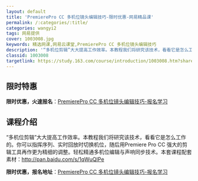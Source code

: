 ```yaml
---
layout: default
title: 'PremierePro CC 多机位镜头编辑技巧-限时优惠-网易精品课'
permalink: /:categories/:title/
categories: wangyi2
tags: 网易提供
cover: 1003008.jpg
keywords: 精选网课,网易云课堂,PremierePro CC 多机位镜头编辑技巧
description: '“多机位剪辑”大大提高工作效率。本教程我们将研究该技术，看看它是怎么工作的。你可以指挥序列、实时回放时切换机位，随后用P'
classid: 1003008
targetlink: https://study.163.com/course/introduction/1003008.htm?share=1&shareId=1025206652&utm_campaign=share&utm_medium=iphoneShare&utm_source=&utm_u=1025206652
---
```


## 限时特惠

**限时优惠，火速报名**：[PremierePro CC 多机位镜头编辑技巧-报名学习](https://study.163.com/course/introduction/1003008.htm?share=1&shareId=1025206652&utm_campaign=share&utm_medium=iphoneShare&utm_source=&utm_u=1025206652)

## 课程介绍

“多机位剪辑”大大提高工作效率。本教程我们将研究该技术，看看它是怎么工作的。你可以指挥序列、实时回放时切换机位，随后用Premiere Pro CC  强大的剪辑工具再作更为精细的调整。轻松精通多机位编辑与声响同步技术。本套课程配套素材：http://pan.baidu.com/s/1qWuQIPe

**限时优惠，报名地址**：[PremierePro CC 多机位镜头编辑技巧-报名学习](https://study.163.com/course/introduction/1003008.htm?share=1&shareId=1025206652&utm_campaign=share&utm_medium=iphoneShare&utm_source=&utm_u=1025206652)

